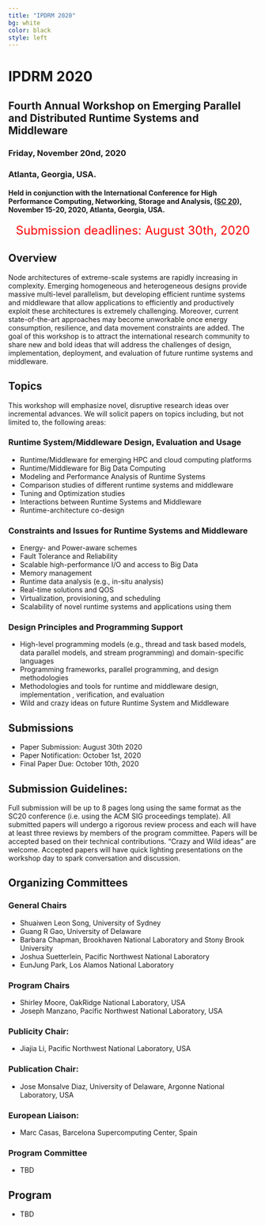 ```yaml
---
title: "IPDRM 2020"
bg: white
color: black
style: left
---
```


# IPDRM 2020

<div style="text-align:center;">
  <span class="fa-stack subtlecircle" style="font-size:64px; background:rgba(0,128,0,0.1)">
    <i class="fa fa-circle fa-stack-2x text-white"></i>
    <i class="fa fa-server fa-stack-1x text-green"></i>
  </span>
</div>

## Fourth Annual Workshop on Emerging Parallel and Distributed Runtime Systems and Middleware

### Friday, November 20nd, 2020
### Atlanta, Georgia, USA.

#### Held in conjunction with the International Conference for High Performance Computing, Networking, Storage and Analysis, ([SC 20](https://sc20.supercomputing.org/)), November 15-20, 2020, Atlanta, Georgia, USA.

<div style="text-align:center;">
  <p>
  <font style="color:red;font-size:18pt;font-face:bold;">
  Submission deadlines: August 30th, 2020
  </font>
  </p>
</div>



## Overview

Node architectures of extreme-scale systems are rapidly increasing in complexity. Emerging homogeneous and heterogeneous designs provide massive multi-level parallelism, but developing efficient runtime systems and middleware that allow applications to efficiently and productively exploit these architectures is extremely challenging.  Moreover, current state-of-the-art approaches may become unworkable once energy consumption, resilience, and data movement constraints are added. The goal of this workshop is to attract the international research community to share new and bold ideas that will address the challenges of design, implementation, deployment, and evaluation of future runtime systems and middleware.

## Topics

This workshop will emphasize novel, disruptive research ideas over incremental advances. We will solicit papers on topics including, but not limited to, the following areas:

### Runtime System/Middleware Design, Evaluation and Usage
* Runtime/Middleware for emerging HPC and cloud computing platforms
* Runtime/Middleware for Big Data Computing
* Modeling and Performance Analysis of Runtime Systems
* Comparison studies of different runtime systems and middleware
* Tuning and Optimization studies
* Interactions between Runtime Systems and Middleware
* Runtime-architecture co-design

### Constraints and Issues for Runtime Systems and Middleware
* Energy- and Power-aware schemes
* Fault Tolerance and Reliability
* Scalable high-performance I/O and access to Big Data
* Memory management
* Runtime data analysis (e.g., in-situ analysis)
* Real-time solutions and QOS
* Virtualization, provisioning, and scheduling
* Scalability of novel runtime systems and applications using them

### Design Principles and Programming Support
* High-level programming models (e.g., thread and task based models, data parallel models, and stream programming) and domain-specific languages
* Programming frameworks, parallel programming, and design methodologies
* Methodologies and tools for runtime and middleware design, implementation , verification, and evaluation
* Wild and crazy ideas on future Runtime System and Middleware

## Submissions

* Paper Submission: August 30th 2020
* Paper Notification: October 1st, 2020
* Final Paper Due: October 10th, 2020

## Submission Guidelines:

Full submission will be up to 8 pages long using the same format as the SC20
conference (i.e. using the ACM SIG proceedings template).  All submitted 
papers will undergo a rigorous review process and each will have at least 
three reviews by members of the program committee. Papers will be accepted 
based on their technical contributions. “Crazy and Wild ideas” are welcome. 
Accepted papers will have quick lighting presentations on the workshop day 
to spark conversation and discussion.

## Organizing Committees

### General Chairs

* Shuaiwen Leon Song, University of Sydney
* Guang R Gao, University of Delaware
* Barbara Chapman, Brookhaven National Laboratory and Stony Brook University
* Joshua Suetterlein, Pacific Northwest National Laboratory
* EunJung Park, Los Alamos National Laboratory 

### Program Chairs

* Shirley Moore, OakRidge National Laboratory, USA
* Joseph Manzano, Pacific Northwest National Laboratory, USA

### Publicity Chair:

* Jiajia Li, Pacific Northwest National Laboratory, USA

### Publication Chair:

* Jose Monsalve Diaz, University of Delaware, Argonne National Laboratory, USA

### European Liaison:

* Marc Casas, Barcelona Supercomputing Center, Spain

### Program Committee
* TBD

## Program
* TBD
